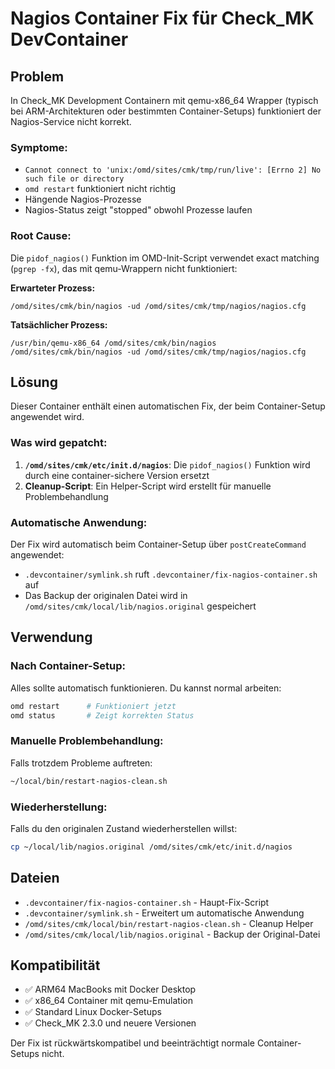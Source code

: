 # Nagios Container Fix für Check_MK DevContainer

## Problem
In Check_MK Development Containern mit qemu-x86_64 Wrapper (typisch bei ARM-Architekturen oder bestimmten Container-Setups) funktioniert der Nagios-Service nicht korrekt. 

### Symptome:
- `Cannot connect to 'unix:/omd/sites/cmk/tmp/run/live': [Errno 2] No such file or directory`
- `omd restart` funktioniert nicht richtig
- Hängende Nagios-Prozesse
- Nagios-Status zeigt "stopped" obwohl Prozesse laufen

### Root Cause:
Die `pidof_nagios()` Funktion im OMD-Init-Script verwendet exact matching (`pgrep -fx`), das mit qemu-Wrappern nicht funktioniert:

**Erwarteter Prozess:**
```
/omd/sites/cmk/bin/nagios -ud /omd/sites/cmk/tmp/nagios/nagios.cfg
```

**Tatsächlicher Prozess:**
```
/usr/bin/qemu-x86_64 /omd/sites/cmk/bin/nagios /omd/sites/cmk/bin/nagios -ud /omd/sites/cmk/tmp/nagios/nagios.cfg
```

## Lösung
Dieser Container enthält einen automatischen Fix, der beim Container-Setup angewendet wird.

### Was wird gepatcht:
1. **`/omd/sites/cmk/etc/init.d/nagios`**: Die `pidof_nagios()` Funktion wird durch eine container-sichere Version ersetzt
2. **Cleanup-Script**: Ein Helper-Script wird erstellt für manuelle Problembehandlung

### Automatische Anwendung:
Der Fix wird automatisch beim Container-Setup über `postCreateCommand` angewendet:
- `.devcontainer/symlink.sh` ruft `.devcontainer/fix-nagios-container.sh` auf
- Das Backup der originalen Datei wird in `/omd/sites/cmk/local/lib/nagios.original` gespeichert

## Verwendung

### Nach Container-Setup:
Alles sollte automatisch funktionieren. Du kannst normal arbeiten:
```bash
omd restart      # Funktioniert jetzt
omd status       # Zeigt korrekten Status
```

### Manuelle Problembehandlung:
Falls trotzdem Probleme auftreten:
```bash
~/local/bin/restart-nagios-clean.sh
```

### Wiederherstellung:
Falls du den originalen Zustand wiederherstellen willst:
```bash
cp ~/local/lib/nagios.original /omd/sites/cmk/etc/init.d/nagios
```

## Dateien
- `.devcontainer/fix-nagios-container.sh` - Haupt-Fix-Script
- `.devcontainer/symlink.sh` - Erweitert um automatische Anwendung
- `/omd/sites/cmk/local/bin/restart-nagios-clean.sh` - Cleanup Helper
- `/omd/sites/cmk/local/lib/nagios.original` - Backup der Original-Datei

## Kompatibilität
- ✅ ARM64 MacBooks mit Docker Desktop
- ✅ x86_64 Container mit qemu-Emulation  
- ✅ Standard Linux Docker-Setups
- ✅ Check_MK 2.3.0 und neuere Versionen

Der Fix ist rückwärtskompatibel und beeinträchtigt normale Container-Setups nicht. 